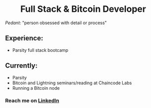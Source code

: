 <h1 align="center">Full Stack & Bitcoin Developer</h1>

_Pedant_: "person obsessed with detail or process"

## Experience:
- Parsity full stack bootcamp

## Currently:
- Parsity
- Bitcoin and Lightning seminars/reading at Chaincode Labs
- Running a Bitcoin node

### Reach me on [LinkedIn](https://www.linkedin.com/in/damian-goodenough/)

<!--
**daGoodenough/daGoodenough** is a ✨ _special_ ✨ repository because its `README.md` (this file) appears on your GitHub profile.

Here are some ideas to get you started:

- 🔭 I’m currently working on learning full-stack development at Parsity
- 🌱 I’m currently learning ...
- 👯 I’m looking to collaborate on ...
- 🤔 I’m looking for help with ...
- 💬 Ask me about ...
- 📫 How to reach me: ...
- 😄 Pronouns: ...
- ⚡ Fun fact: ...
-->
